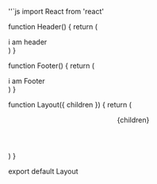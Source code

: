 ''`js
import React from 'react'

function Header() {
  return (
    <div>i am header</div>
  )
}

function Footer() {
  return (
    <div>i am Footer</div>
  )
}

function Layout({ children }) {
  return (
    <div>
      <Header />
      {children}
      <Footer />
    </div>
  )
}

export default Layout
```

